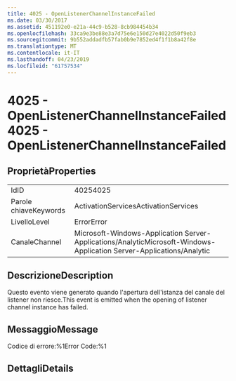 ```yaml
---
title: 4025 - OpenListenerChannelInstanceFailed
ms.date: 03/30/2017
ms.assetid: 451192e0-e21a-44c9-b528-8cb984454b34
ms.openlocfilehash: 33ca9e3be88e3a7d75e6e150d27e4022d50f9eb3
ms.sourcegitcommit: 9b552addadfb57fab0b9e7852ed4f1f1b8a42f8e
ms.translationtype: MT
ms.contentlocale: it-IT
ms.lasthandoff: 04/23/2019
ms.locfileid: "61757534"
---
```

# <a name="4025---openlistenerchannelinstancefailed"></a><span data-ttu-id="156e6-102">4025 - OpenListenerChannelInstanceFailed</span><span class="sxs-lookup"><span data-stu-id="156e6-102">4025 - OpenListenerChannelInstanceFailed</span></span>
## <a name="properties"></a><span data-ttu-id="156e6-103">Proprietà</span><span class="sxs-lookup"><span data-stu-id="156e6-103">Properties</span></span>  
  
|||  
|-|-|  
|<span data-ttu-id="156e6-104">Id</span><span class="sxs-lookup"><span data-stu-id="156e6-104">ID</span></span>|<span data-ttu-id="156e6-105">4025</span><span class="sxs-lookup"><span data-stu-id="156e6-105">4025</span></span>|  
|<span data-ttu-id="156e6-106">Parole chiave</span><span class="sxs-lookup"><span data-stu-id="156e6-106">Keywords</span></span>|<span data-ttu-id="156e6-107">ActivationServices</span><span class="sxs-lookup"><span data-stu-id="156e6-107">ActivationServices</span></span>|  
|<span data-ttu-id="156e6-108">Livello</span><span class="sxs-lookup"><span data-stu-id="156e6-108">Level</span></span>|<span data-ttu-id="156e6-109">Error</span><span class="sxs-lookup"><span data-stu-id="156e6-109">Error</span></span>|  
|<span data-ttu-id="156e6-110">Canale</span><span class="sxs-lookup"><span data-stu-id="156e6-110">Channel</span></span>|<span data-ttu-id="156e6-111">Microsoft-Windows-Application Server-Applications/Analytic</span><span class="sxs-lookup"><span data-stu-id="156e6-111">Microsoft-Windows-Application Server-Applications/Analytic</span></span>|  
  
## <a name="description"></a><span data-ttu-id="156e6-112">Descrizione</span><span class="sxs-lookup"><span data-stu-id="156e6-112">Description</span></span>  
 <span data-ttu-id="156e6-113">Questo evento viene generato quando l'apertura dell'istanza del canale del listener non riesce.</span><span class="sxs-lookup"><span data-stu-id="156e6-113">This event is emitted when the opening of listener channel instance has failed.</span></span>  
  
## <a name="message"></a><span data-ttu-id="156e6-114">Messaggio</span><span class="sxs-lookup"><span data-stu-id="156e6-114">Message</span></span>  
 <span data-ttu-id="156e6-115">Codice di errore:%1</span><span class="sxs-lookup"><span data-stu-id="156e6-115">Error Code:%1</span></span>  
  
## <a name="details"></a><span data-ttu-id="156e6-116">Dettagli</span><span class="sxs-lookup"><span data-stu-id="156e6-116">Details</span></span>

